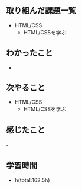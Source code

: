 ## 取り組んだ課題一覧
- HTML/CSS
    - HTML/CSSを学ぶ

## わかったこと
- 

## 次やること
- HTML/CSS
    - HTML/CSSを学ぶ  

## 感じたこと
-　

## 学習時間
- h(total:162.5h)
